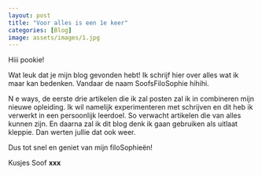 ```yaml
---
layout: post
title: "Voor alles is een 1e keer"
categories: [Blog]
image: assets/images/1.jpg
---
```


Hiii pookie!

Wat leuk dat je mijn blog gevonden hebt! Ik schrijf hier over alles wat ik maar kan bedenken. Vandaar de naam SoofsFiloSophie hihihi.

N e ways, de eerste drie artikelen die ik zal posten zal ik in combineren mijn nieuwe opleiding. Ik wil namelijk experimenteren met schrijven en dit heb ik verwerkt in een persoonlijk leerdoel. So verwacht artikelen die van alles kunnen zijn. En daarna zal ik dit blog denk ik gaan gebruiken als uitlaat kleppie. Dan werten jullie dat ook weer.

Dus tot snel en geniet van mijn filoSophieën!

Kusjes Soof **xxx**
